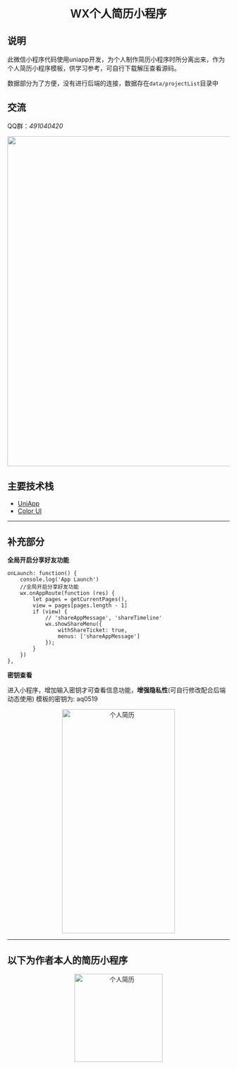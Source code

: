 <p style="text-align: center; font-size: 25px; font-weight: 600;">WX个人简历小程序</p>

## 说明

此微信小程序代码使用uniapp开发，为个人制作简历小程序时所分离出来，作为个人简历小程序模板，供学习参考，可自行下载解压查看源码。

数据部分为了方便，没有进行后端的连接，数据存在`data/projectList`目录中

## 交流

QQ群：*491040420*

<p style="text-align: center;"><img src="https://image.weilanwl.com/colorui/githubQrcode.jpg" alt="" style="max-width:100%;" width="748"></p>				  

## 主要技术栈

- [UniApp](https://uniapp.dcloud.net.cn/)
- [Color UI](http://docs.xzeu.com/#/)

------

## 补充部分

**全局开启分享好友功能**

```
onLaunch: function() {
	console.log('App Launch')
	//全局开启分享好友功能
	wx.onAppRoute(function (res) {
		let pages = getCurrentPages(),
		view = pages[pages.length - 1]
		if (view) {
			// 'shareAppMessage', 'shareTimeline'
			wx.showShareMenu({
				withShareTicket: true,
				menus: ['shareAppMessage']
			});
		}
	})
},
```

**密钥查看**

进入小程序，增加输入密钥才可查看信息功能，**增强隐私性**(可自行修改配合后端动态使用)
模板的密钥为: aq0519

<p style="text-align: center;"><img src="https://s1.ax1x.com/2022/08/08/vQdMvQ.png" alt="个人简历" style="width: 256px; height: 508px;"></img></p>

------

## 以下为作者本人的简历小程序

<p style="text-align: center;"><img src="https://s1.ax1x.com/2022/08/08/vQKGrD.jpg" alt="个人简历" style="width: 200px; height: 200px;"></img></p>

